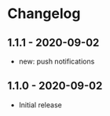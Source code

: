 # Changelog

## 1.1.1 - 2020-09-02
- new: push notifications

## 1.1.0 - 2020-09-02
- Initial release
